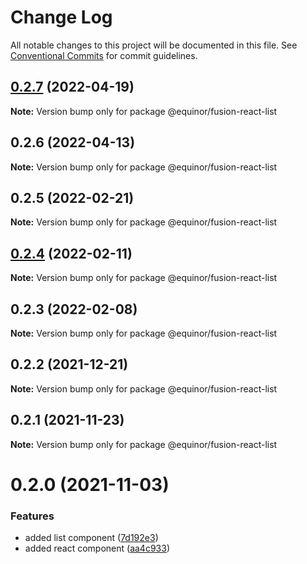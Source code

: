 # Change Log

All notable changes to this project will be documented in this file.
See [Conventional Commits](https://conventionalcommits.org) for commit guidelines.

## [0.2.7](https://github.com/equinor/fusion-react-components/compare/@equinor/fusion-react-list@0.2.6...@equinor/fusion-react-list@0.2.7) (2022-04-19)

**Note:** Version bump only for package @equinor/fusion-react-list





## 0.2.6 (2022-04-13)

**Note:** Version bump only for package @equinor/fusion-react-list





## 0.2.5 (2022-02-21)

**Note:** Version bump only for package @equinor/fusion-react-list





## [0.2.4](https://github.com/equinor/fusion-react-components/compare/@equinor/fusion-react-list@0.2.3...@equinor/fusion-react-list@0.2.4) (2022-02-11)

**Note:** Version bump only for package @equinor/fusion-react-list





## 0.2.3 (2022-02-08)

**Note:** Version bump only for package @equinor/fusion-react-list





## 0.2.2 (2021-12-21)

**Note:** Version bump only for package @equinor/fusion-react-list





## 0.2.1 (2021-11-23)

**Note:** Version bump only for package @equinor/fusion-react-list





# 0.2.0 (2021-11-03)


### Features

* added list component ([7d192e3](https://github.com/equinor/fusion-react-components/commit/7d192e3fff4f28f0b2c1310d4480f20ffc60f458))
* added react component ([aa4c933](https://github.com/equinor/fusion-react-components/commit/aa4c933a6c4fc68095f46f89cb3f4b7d15a127bd))
